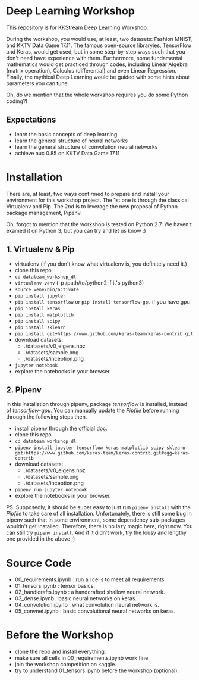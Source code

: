 # Deep Learning Workshop

This repository is for KKStream Deep Learning Workshop.

During the workshop, you would use, at least, two datasets:
Fashion MNIST, and KKTV Data Game 17.11.
The famous open-source libraryies, TensorFlow and Keras, would get used,
but in some step-by-step ways such that you don't need have experience with them.
Furthermore, some fundamental mathematics would get practiced through codes,
including Linear Algebra (matrix operation), Calculus (differential) and even Linear Regression.
Finally, the mythical Deep Learning would be guided with some hints about parameters you can tune.

Oh, do we mention that the whole workshop requires you do some Python coding?!

## Expectations

- learn the basic concepts of deep learning
- learn the general structure of neural networks
- learn the general structure of convolution neural networks
- achieve auc 0.85 on KKTV Data Game 17.11


# Installation

There are, at least, two ways confirmed to prepare and install your environment
for this workshop project. The 1st one is through the classical Virtualenv and Pip.
The 2nd is to leverage the new proposal of Python package management, Pipenv.

Oh, forgot to mention that the workshop is tested on Python 2.7.
We haven't examed it on Python 3, but you can try and let us know :)

## 1. Virtualenv & Pip

* virtualenv (if you don't know what virtualenv is, you definitely need it.)
* clone this repo
* `cd datateam_workshop_dl`
* `virtualenv venv` (-p /path/to/python2 if it's python3)
* `source venv/bin/activate`
* `pip install jupyter`
* `pip install tensorflow` or `pip install tensorflow-gpu` if you have gpu
* `pip install keras`
* `pip install matplotlib`
* `pip install scipy`
* `pip install sklearn`
* `pip install git+https://www.github.com/keras-team/keras-contrib.git`
* download datasets:
  - ./datasets/v0_eigens.npz
  - ./datasets/sample.png
  - ./datasets/inception.png
* `jupyter notebook`
* explore the notebooks in your browser.

## 2. Pipenv

In this installation through pipenv, package *tensorflow* is installed,
instead of *tensorflow-gpu*. You can manually update the *Pipfile* before
running through the following steps then.

* install pipenv through the [official doc](https://docs.pipenv.org/install/).
* clone this repo
* `cd datateam_workshop_dl`
* `pipenv install jupyter tensorflow keras matplotlib scipy sklearn git+https://www.github.com/keras-team/keras-contrib.git#egg=keras-contrib`
* download datasets:
  - ./datasets/v0_eigens.npz
  - ./datasets/sample.png
  - ./datasets/inception.png
* `pipenv run jupyter notebook`
* explore the notebooks in your browser.

PS. Supposedly, it should be super easy to just run `pipenv install` with the *Pipfile* to take care of all installation.
Unfortunately, there is still some bug in pipenv such that in some environment, some dependency sub-packages wouldn't
get installed. Therefore, there is no lazy magic here, right now.
You can still try `pipenv install`. 
And if it didn't work, try the lousy and lengthy one provided in the above ;)


# Source Code

- 00_requirements.ipynb : run all cells to meet all requirements.
- 01_tensors.ipynb : tensor basics.
- 02_handicrafts.ipynb : a handcrafted shallow neural network.
- 03_dense.ipynb : basic neural networks on keras.
- 04_convolution.ipynb : what convolution neural network is.
- 05_convnet.ipynb : basic convolutional neural networks on keras.


# Before the Workshop

- clone the repo and install everything.
- make sure all cells in 00_requirements.ipynb work fine.
- join the workshop competition on kaggle.
- try to understand 01_tensors.ipynb before the workshop (optional).
